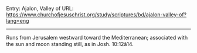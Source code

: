 Entry: Ajalon, Valley of
URL: https://www.churchofjesuschrist.org/study/scriptures/bd/ajalon-valley-of?lang=eng

---

Runs from Jerusalem westward toward the Mediterranean; associated with the sun and moon standing still, as in Josh. 10:12â14.
